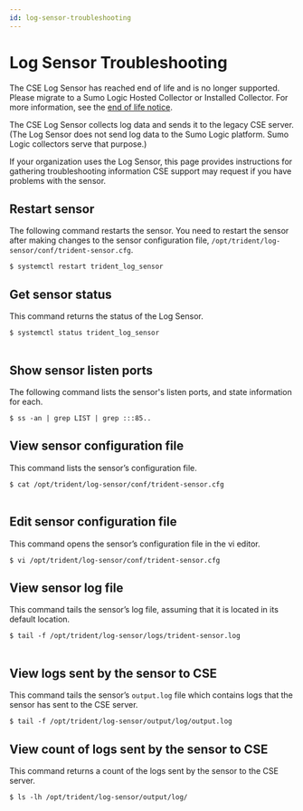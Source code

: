 ```yaml
---
id: log-sensor-troubleshooting
---
```


# Log Sensor Troubleshooting

The CSE Log Sensor has reached end of life and is no longer supported. Please migrate to a Sumo Logic Hosted Collector or Installed Collector. For more information, see the [end of life notice](https://app.getbeamer.com/cloudsiementerprise/en/end-of-life-notice-_-cloud-siem-enterprise-sensors). 

The CSE Log Sensor collects log data and sends it to the legacy CSE server. (The Log Sensor does not send log data to the Sumo Logic platform. Sumo Logic collectors serve that purpose.)

If your organization uses the Log Sensor, this page provides instructions for gathering troubleshooting information CSE support may request if you have problems with the sensor.

## Restart sensor

The following command restarts the sensor. You need to restart the sensor after making changes to the sensor configuration file, `/opt/trident/log-sensor/conf/trident-sensor.cfg`.

`$ systemctl restart trident_log_sensor`

## Get sensor status

This command returns the status of the Log Sensor.

`$ systemctl status trident_log_sensor`  
 

## Show sensor listen ports

The following command lists the sensor's listen ports, and state information for each.

`$ ss -an | grep LIST | grep :::85.. `

## View sensor configuration file

This command lists the sensor’s configuration file.

`$ cat /opt/trident/log-sensor/conf/trident-sensor.cfg`  
 

## Edit sensor configuration file

This command opens the sensor’s configuration file in the vi editor.

`$ vi /opt/trident/log-sensor/conf/trident-sensor.cfg `

## View sensor log file

This command tails the sensor’s log file, assuming that it is located in its default location.

`$ tail -f /opt/trident/log-sensor/logs/trident-sensor.log`  
 

## View logs sent by the sensor to CSE 

This command tails the sensor’s `output.log` file which contains logs that the sensor has sent to the CSE server.

`$ tail -f /opt/trident/log-sensor/output/log/output.log`

## View count of logs sent by the sensor to CSE 

This command returns a count of the logs sent by the sensor to the CSE server.

`$ ls -lh /opt/trident/log-sensor/output/log/`

 
